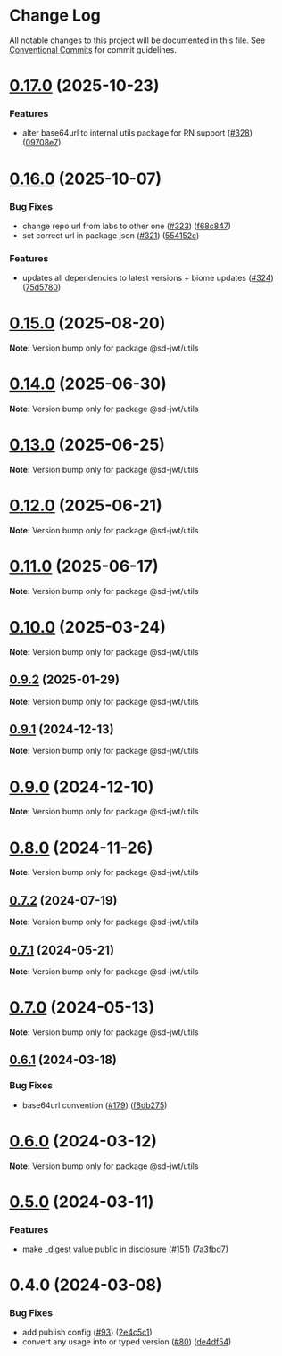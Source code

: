 # Change Log

All notable changes to this project will be documented in this file.
See [Conventional Commits](https://conventionalcommits.org) for commit guidelines.

# [0.17.0](https://github.com/openwallet-foundation/sd-jwt-js/compare/v0.16.0...v0.17.0) (2025-10-23)


### Features

* alter base64url to internal utils package for RN support ([#328](https://github.com/openwallet-foundation/sd-jwt-js/issues/328)) ([09708e7](https://github.com/openwallet-foundation/sd-jwt-js/commit/09708e7881c1e3e003444d7200af686eda4b8a55))





# [0.16.0](https://github.com/openwallet-foundation/sd-jwt-js/compare/v0.15.1...v0.16.0) (2025-10-07)


### Bug Fixes

* change repo url from labs to other one ([#323](https://github.com/openwallet-foundation/sd-jwt-js/issues/323)) ([f68c847](https://github.com/openwallet-foundation/sd-jwt-js/commit/f68c8476c2f04bb9d53acd4059b59caf271df015))
* set correct url in package json ([#321](https://github.com/openwallet-foundation/sd-jwt-js/issues/321)) ([554152c](https://github.com/openwallet-foundation/sd-jwt-js/commit/554152cc819bbc3afb504b25f4a2018a92fb72f1))


### Features

* updates all dependencies to latest versions + biome updates ([#324](https://github.com/openwallet-foundation/sd-jwt-js/issues/324)) ([75d5780](https://github.com/openwallet-foundation/sd-jwt-js/commit/75d5780fb53c5e2c886537b283503fc6fb088a4a))





# [0.15.0](https://github.com/openwallet-foundation/sd-jwt-js/compare/v0.14.1...v0.15.0) (2025-08-20)

**Note:** Version bump only for package @sd-jwt/utils





# [0.14.0](https://github.com/openwallet-foundation/sd-jwt-js/compare/v0.13.0...v0.14.0) (2025-06-30)

**Note:** Version bump only for package @sd-jwt/utils





# [0.13.0](https://github.com/openwallet-foundation/sd-jwt-js/compare/v0.12.0...v0.13.0) (2025-06-25)

**Note:** Version bump only for package @sd-jwt/utils





# [0.12.0](https://github.com/openwallet-foundation/sd-jwt-js/compare/v0.11.0...v0.12.0) (2025-06-21)

**Note:** Version bump only for package @sd-jwt/utils





# [0.11.0](https://github.com/openwallet-foundation/sd-jwt-js/compare/v0.10.0...v0.11.0) (2025-06-17)

**Note:** Version bump only for package @sd-jwt/utils





# [0.10.0](https://github.com/openwallet-foundation/sd-jwt-js/compare/v0.9.2...v0.10.0) (2025-03-24)

**Note:** Version bump only for package @sd-jwt/utils





## [0.9.2](https://github.com/openwallet-foundation/sd-jwt-js/compare/v0.9.1...v0.9.2) (2025-01-29)

**Note:** Version bump only for package @sd-jwt/utils





## [0.9.1](https://github.com/openwallet-foundation/sd-jwt-js/compare/v0.9.0...v0.9.1) (2024-12-13)

**Note:** Version bump only for package @sd-jwt/utils





# [0.9.0](https://github.com/openwallet-foundation/sd-jwt-js/compare/v0.8.0...v0.9.0) (2024-12-10)

**Note:** Version bump only for package @sd-jwt/utils





# [0.8.0](https://github.com/openwallet-foundation/sd-jwt-js/compare/v0.7.2...v0.8.0) (2024-11-26)

**Note:** Version bump only for package @sd-jwt/utils





## [0.7.2](https://github.com/openwallet-foundation/sd-jwt-js/compare/v0.7.1...v0.7.2) (2024-07-19)

**Note:** Version bump only for package @sd-jwt/utils





## [0.7.1](https://github.com/openwallet-foundation/sd-jwt-js/compare/v0.7.0...v0.7.1) (2024-05-21)

**Note:** Version bump only for package @sd-jwt/utils





# [0.7.0](https://github.com/openwallet-foundation/sd-jwt-js/compare/v0.6.1...v0.7.0) (2024-05-13)

**Note:** Version bump only for package @sd-jwt/utils





## [0.6.1](https://github.com/openwallet-foundation/sd-jwt-js/compare/v0.6.0...v0.6.1) (2024-03-18)


### Bug Fixes

* base64url convention ([#179](https://github.com/openwallet-foundation/sd-jwt-js/issues/179)) ([f8db275](https://github.com/openwallet-foundation/sd-jwt-js/commit/f8db275690dab88000a039838680a3478b3b61ec))





# [0.6.0](https://github.com/openwallet-foundation/sd-jwt-js/compare/v0.5.0...v0.6.0) (2024-03-12)

**Note:** Version bump only for package @sd-jwt/utils





# [0.5.0](https://github.com/openwallet-foundation/sd-jwt-js/compare/v0.4.0...v0.5.0) (2024-03-11)


### Features

* make _digest value public in disclosure ([#151](https://github.com/openwallet-foundation/sd-jwt-js/issues/151)) ([7a3fbd7](https://github.com/openwallet-foundation/sd-jwt-js/commit/7a3fbd7db19b6501978340c972b171743d287285))





# 0.4.0 (2024-03-08)


### Bug Fixes

* add publish config ([#93](https://github.com/openwallet-foundation/sd-jwt-js/issues/93)) ([2e4c5c1](https://github.com/openwallet-foundation/sd-jwt-js/commit/2e4c5c176dc88e58e49d06783b7658d8ad872313))
* convert any usage into  or typed version ([#80](https://github.com/openwallet-foundation/sd-jwt-js/issues/80)) ([de4df54](https://github.com/openwallet-foundation/sd-jwt-js/commit/de4df54f2a0a77fdbf97e10abac555a98e70c6e0))

